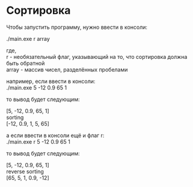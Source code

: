 # Сортировка

Чтобы запустить программу, нужно ввести в консоли:  

./main.exe r array  

где,  
r - необязательный флаг, указывающий на то, что сортировка должна быть обратной  
array - массив чисел, разделённых пробелами  

например, если ввести в консоли:  
./main.exe 5 -12 0.9 65 1  

то вывод будет следующим:
  
[5, -12, 0.9, 65, 1]  
sorting  
[-12, 0.9, 1, 5, 65]  

  
а если ввести в консоли ещё и флаг r:  
./main.exe r 5 -12 0.9 65 1  

то вывод будет следующим:  

[5, -12, 0.9, 65, 1]  
reverse sorting  
[65, 5, 1, 0.9, -12]  
